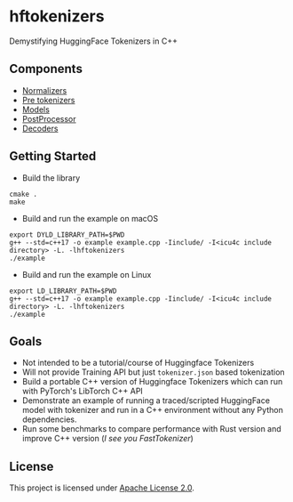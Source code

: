 # hftokenizers
Demystifying HuggingFace Tokenizers in C++

## Components
- [Normalizers](src/normalizers/)
- [Pre tokenizers](src/pre_tokenizers/)
- [Models](src/models/)
- [PostProcessor](src/post_processors/)
- [Decoders](src/decoders/)

## Getting Started
- Build the library
```
cmake .
make
```
- Build and run the example on macOS
```
export DYLD_LIBRARY_PATH=$PWD
g++ --std=c++17 -o example example.cpp -Iinclude/ -I<icu4c include directory> -L. -lhftokenizers
./example
```
- Build and run the example on Linux
```
export LD_LIBRARY_PATH=$PWD
g++ --std=c++17 -o example example.cpp -Iinclude/ -I<icu4c include directory> -L. -lhftokenizers
./example
```

## Goals
- Not intended to be a tutorial/course of Huggingface Tokenizers 
- Will not provide Training API but just `tokenizer.json` based tokenization  
- Build a portable C++ version of Huggingface Tokenizers which can run with PyTorch's LibTorch C++ API
- Demonstrate an example of running a traced/scripted HuggingFace model with tokenizer and 
run in a C++ environment without any Python dependencies.
- Run some benchmarks to compare performance with Rust version and improve C++ version (_I see you FastTokenizer_)

## License
This project is licensed under [Apache License 2.0](LICENSE).